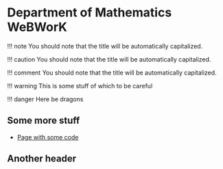 # Department of Mathematics WeBWorK

!!! note
    You should note that the title will be automatically capitalized.

!!! caution
    You should note that the title will be automatically capitalized.

!!! comment
    You should note that the title will be automatically capitalized.

!!! warning
    This is some stuff of which to be careful
    
!!! danger
    Here be dragons

## Some more stuff

* [Page with some code](mkdocs-vs-pelican.md)

## Another header